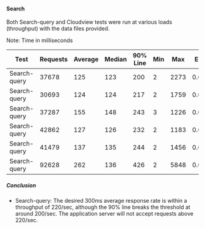 #### Search

Both Search-query and Cloudview tests were run at various loads (throughput) with the data files provided.

Note: Time in milliseconds

| Test            | Requests  | Average | Median |  90% Line | Min  | Max   | Error | Throughput |
| --------        | --------- | ------- | ------ | -------- | ---  | ---    | ----- | ---------- |
| Search-query    | 37678     | 125     | 123    |  200     | 2    | 2273   | 0.00% | 99.3/sec   |
| Search-query    | 30693     | 124     | 124    |  217     | 2    | 1759   | 0.00% | 147.3/sec  |
| Search-query    | 37287     | 155     | 148    |  243     | 3    | 1226   | 0.00% | 157.4/sec  |
| Search-query    | 42862     | 127     | 126    |  232     | 2    | 1183   | 0.00% | 177.0/sec  |
| Search-query    | 41479     | 137     | 135    |  244     | 2    | 1456   | 0.00% | 185.9/sec  |
| Search-query    | 92628     | 262     | 136    |  426     | 2    | 5848   | 0.00% | 218/4/sec  |



##### Conclusion

* Search-query: The desired 300ms average response rate is within a throughput of 220/sec,
although the 90% line breaks the threshold at around 200/sec. The application
server will not accept requests above 220/sec.

